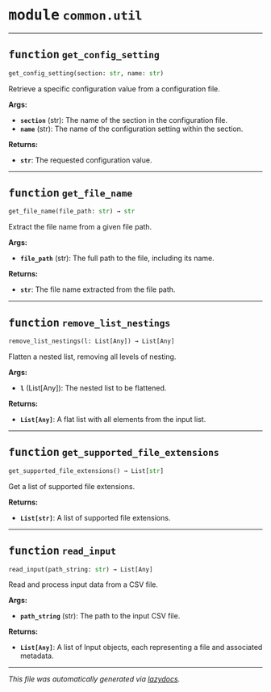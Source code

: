 <!-- markdownlint-disable -->

# <kbd>module</kbd> `common.util`





---

## <kbd>function</kbd> `get_config_setting`

```python
get_config_setting(section: str, name: str)
```

Retrieve a specific configuration value from a configuration file. 



**Args:**
 
 - <b>`section`</b> (str):  The name of the section in the configuration file. 
 - <b>`name`</b> (str):  The name of the configuration setting within the section. 



**Returns:**
 
 - <b>`str`</b>:  The requested configuration value. 


---

## <kbd>function</kbd> `get_file_name`

```python
get_file_name(file_path: str) → str
```

Extract the file name from a given file path. 



**Args:**
 
 - <b>`file_path`</b> (str):  The full path to the file, including its name. 



**Returns:**
 
 - <b>`str`</b>:  The file name extracted from the file path. 


---

## <kbd>function</kbd> `remove_list_nestings`

```python
remove_list_nestings(l: List[Any]) → List[Any]
```

Flatten a nested list, removing all levels of nesting. 



**Args:**
 
 - <b>`l`</b> (List[Any]):  The nested list to be flattened. 



**Returns:**
 
 - <b>`List[Any]`</b>:  A flat list with all elements from the input list. 


---

## <kbd>function</kbd> `get_supported_file_extensions`

```python
get_supported_file_extensions() → List[str]
```

Get a list of supported file extensions. 



**Returns:**
 
 - <b>`List[str]`</b>:  A list of supported file extensions. 


---

## <kbd>function</kbd> `read_input`

```python
read_input(path_string: str) → List[Any]
```

Read and process input data from a CSV file. 



**Args:**
 
 - <b>`path_string`</b> (str):  The path to the input CSV file. 



**Returns:**
 
 - <b>`List[Any]`</b>:  A list of Input objects, each representing a file and associated metadata. 




---

_This file was automatically generated via [lazydocs](https://github.com/ml-tooling/lazydocs)._
